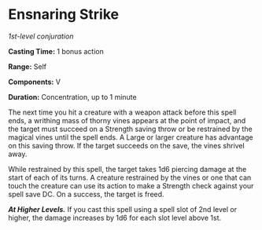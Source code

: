 <title>Ensnaring Strike</title>

# Ensnaring Strike

_1st-level conjuration_

**Casting Time:** 1 bonus action

**Range:** Self

**Components:** V

**Duration:** Concentration, up to 1 minute

The next time you hit a creature with a
weapon attack before this spell ends, a
writhing mass of thorny vines appears at the
point of impact, and the target must succeed
on a Strength saving throw or be restrained
by the magical vines until the spell ends. A
Large or larger creature has advantage on
this saving throw. If the target succeeds on
the save, the vines shrivel away.

While restrained by this spell, the target
takes 1d6 piercing damage at the start of
each of its turns. A creature restrained by
the vines or one that can touch the creature
can use its action to make a Strength check
against your spell save DC. On a success, the
target is freed.

_**At Higher Levels.**_ If you cast this
spell using a spell slot of 2nd level or
higher, the damage increases by 1d6 for each
slot level above 1st.




